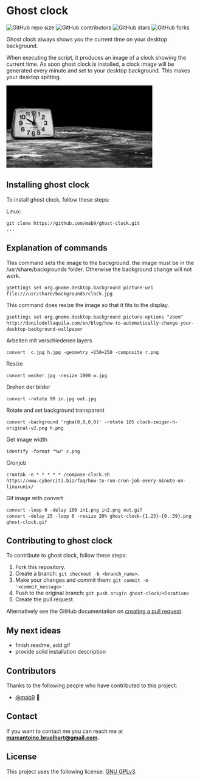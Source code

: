 # Ghost clock

<!--- These are examples. See https://shields.io for others or to customize this set of shields. You might want to include dependencies, project status and licence info here --->
![GitHub repo size](https://img.shields.io/github/repo-size/mab9/ghost-clock)
![GitHub contributors](https://img.shields.io/github/contributors/mab9/ghost-clock)
![GitHub stars](https://img.shields.io/github/stars/mab9/ghost-clock?style=social)
![GitHub forks](https://img.shields.io/github/forks/mab9/ghost-clock?style=social)
<!--![Twitter Follow](https://img.shields.io/twitter/follow/mab9?style=social)-->

Ghost clock always shows you the current time on your desktop background. 

When executing the script, it produces an image of a clock showing the current time. 
As soon ghost clock is installed, a clock image will be generated every minute and set to your desktop background. This makes your desktop spitting.


![img](./out.gif "ghost-clock")

## Installing ghost clock

To install ghost clock, follow these steps:

Linux:
```
git clone https://github.com/mab9/ghost-clock.git
...

```

## Explanation of commands 

This command sets the image to the background. the image must be in the /usr/share/backgrounds folder. Otherwise the background change will not work.

    gsettings set org.gnome.desktop.background picture-uri file:///usr/share/backgrounds/clock.jpg

This command does resize the image so that it fits to the display.
    
    gsettings set org.gnome.desktop.background picture-options "zoom"
    http://danilodellaquila.com/en/blog/how-to-automatically-change-your-desktop-background-wallpaper


Arbeiten mit verschiedenen layers

    convert  c.jpg h.jpg -geometry +250+250 -composite r.png

Resize 

    convert wecker.jpg -resize 1000 w.jpg

Drehen der bilder

    convert -rotate 90 in.jpg out.jpg
  
Rotate and set background transparent

    convert -background 'rgba(0,0,0,0)' -rotate 105 clock-zeiger-h-original-v2.png h.png
  
Get image width

    identify -format "%w" c.png 

  
Cronjob 

    crontab -e * * * * * /compose-clock.sh
    https://www.cyberciti.biz/faq/how-to-run-cron-job-every-minute-on-linuxunix/


Gif image with convert
    
    convert -loop 0 -delay 100 in1.png in2.png out.gif
    convert -delay 25 -loop 0 -resize 20% ghost-clock-{1.23}-{0..59}.png ghost-clock.gif


## Contributing to ghost clock

<!--- If your README is long or you have some specific process or steps you want contributors to follow, consider creating a separate CONTRIBUTING.md file--->
To contribute to ghost clock, follow these steps:

1. Fork this repository.
2. Create a branch: `git checkout -b <branch_name>`.
3. Make your changes and commit them: `git commit -m '<commit_message>'`
4. Push to the original branch: `git push origin ghost-clock/<location>`
5. Create the pull request.

Alternatively see the GitHub documentation on [creating a pull request](https://help.github.com/en/github/collaborating-with-issues-and-pull-requests/creating-a-pull-request).

## My next ideas

- finish readme, add gif
- provide solid installation description

## Contributors

Thanks to the following people who have contributed to this project:

* [@mab9](https://github.com/mab9) 📖

<!-- You might want to consider using something like the [All Contributors](https://github.com/all-contributors/all-contributors) specification and its [emoji key](https://allcontributors.org/docs/en/emoji-key). -->

## Contact

If you want to contact me you can reach me at **marcantoine.bruelhart@gmail.com.**

## License
<!--- If you're not sure which open license to use see https://choosealicense.com/--->

This project uses the following license: [GNU GPLv3](https://choosealicense.com/licenses/gpl-3.0/).












